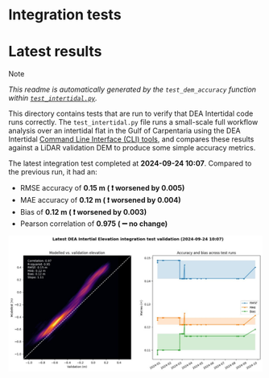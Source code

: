 
Integration tests
=================

# Latest results


> [!NOTE]  
> *This readme is automatically generated by the ``test_dem_accuracy`` function within [``test_intertidal.py``](../tests/test_intertidal.py).*

This directory contains tests that are run to verify that DEA Intertidal code runs correctly. The ``test_intertidal.py`` file runs a small-scale full workflow analysis over an intertidal flat in the Gulf of Carpentaria using the DEA Intertidal [Command Line Interface (CLI) tools](../notebooks/Intertidal_CLI.ipynb), and compares these results against a LiDAR validation DEM to produce some simple accuracy metrics.

The latest integration test completed at **2024-09-24 10:07**. Compared to the previous run, it had an:
- RMSE accuracy of **0.15 m ( :heavy_exclamation_mark: worsened by 0.005)**
- MAE accuracy of **0.12 m ( :heavy_exclamation_mark: worsened by 0.004)**
- Bias of **0.12 m ( :heavy_exclamation_mark: worsened by 0.003)**
- Pearson correlation of **0.975 ( :heavy_minus_sign: no change)**


<img src="validation.jpg" width="950"/>